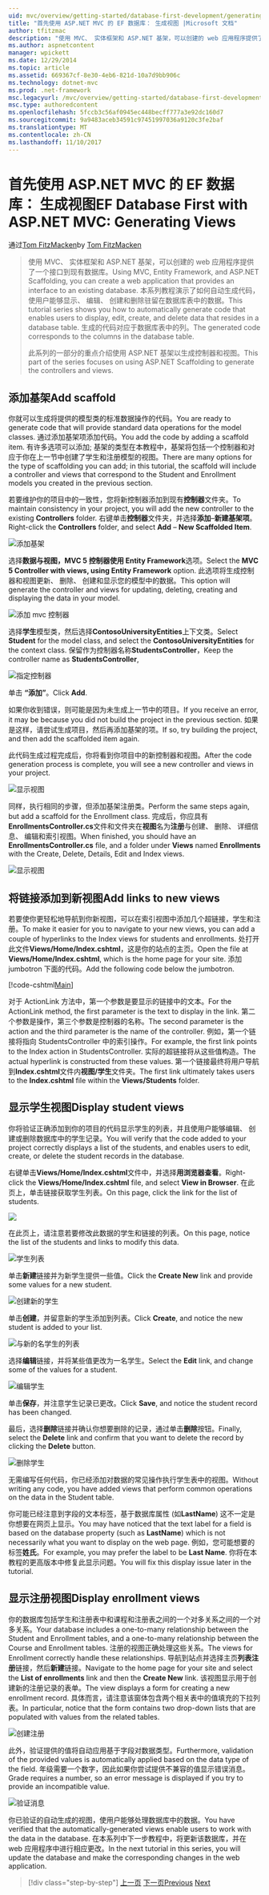 ```yaml
---
uid: mvc/overview/getting-started/database-first-development/generating-views
title: "首先使用 ASP.NET MVC 的 EF 数据库： 生成视图 |Microsoft 文档"
author: tfitzmac
description: "使用 MVC、 实体框架和 ASP.NET 基架，可以创建的 web 应用程序提供了一个接口到现有数据库。 此教程系列..."
ms.author: aspnetcontent
manager: wpickett
ms.date: 12/29/2014
ms.topic: article
ms.assetid: 669367cf-8e30-4eb6-821d-10a7d9bb906c
ms.technology: dotnet-mvc
ms.prod: .net-framework
msc.legacyurl: /mvc/overview/getting-started/database-first-development/generating-views
msc.type: authoredcontent
ms.openlocfilehash: 5fccb3c56af0945ec448becff777a3e92dc160d7
ms.sourcegitcommit: 9a9483aceb34591c97451997036a9120c3fe2baf
ms.translationtype: MT
ms.contentlocale: zh-CN
ms.lasthandoff: 11/10/2017
---
```

<a name="ef-database-first-with-aspnet-mvc-generating-views"></a><span data-ttu-id="fcba6-104">首先使用 ASP.NET MVC 的 EF 数据库： 生成视图</span><span class="sxs-lookup"><span data-stu-id="fcba6-104">EF Database First with ASP.NET MVC: Generating Views</span></span>
====================
<span data-ttu-id="fcba6-105">通过[Tom FitzMacken](https://github.com/tfitzmac)</span><span class="sxs-lookup"><span data-stu-id="fcba6-105">by [Tom FitzMacken](https://github.com/tfitzmac)</span></span>

> <span data-ttu-id="fcba6-106">使用 MVC、 实体框架和 ASP.NET 基架，可以创建的 web 应用程序提供了一个接口到现有数据库。</span><span class="sxs-lookup"><span data-stu-id="fcba6-106">Using MVC, Entity Framework, and ASP.NET Scaffolding, you can create a web application that provides an interface to an existing database.</span></span> <span data-ttu-id="fcba6-107">本系列教程演示了如何自动生成代码，使用户能够显示、 编辑、 创建和删除驻留在数据库表中的数据。</span><span class="sxs-lookup"><span data-stu-id="fcba6-107">This tutorial series shows you how to automatically generate code that enables users to display, edit, create, and delete data that resides in a database table.</span></span> <span data-ttu-id="fcba6-108">生成的代码对应于数据库表中的列。</span><span class="sxs-lookup"><span data-stu-id="fcba6-108">The generated code corresponds to the columns in the database table.</span></span>
> 
> <span data-ttu-id="fcba6-109">此系列的一部分的重点介绍使用 ASP.NET 基架以生成控制器和视图。</span><span class="sxs-lookup"><span data-stu-id="fcba6-109">This part of the series focuses on using ASP.NET Scaffolding to generate the controllers and views.</span></span>


## <a name="add-scaffold"></a><span data-ttu-id="fcba6-110">添加基架</span><span class="sxs-lookup"><span data-stu-id="fcba6-110">Add scaffold</span></span>

<span data-ttu-id="fcba6-111">你就可以生成将提供的模型类的标准数据操作的代码。</span><span class="sxs-lookup"><span data-stu-id="fcba6-111">You are ready to generate code that will provide standard data operations for the model classes.</span></span> <span data-ttu-id="fcba6-112">通过添加基架项添加代码。</span><span class="sxs-lookup"><span data-stu-id="fcba6-112">You add the code by adding a scaffold item.</span></span> <span data-ttu-id="fcba6-113">有许多选项可以添加; 基架的类型在本教程中，基架将包括一个控制器和对应于你在上一节中创建了学生和注册模型的视图。</span><span class="sxs-lookup"><span data-stu-id="fcba6-113">There are many options for the type of scaffolding you can add; in this tutorial, the scaffold will include a controller and views that correspond to the Student and Enrollment models you created in the previous section.</span></span>

<span data-ttu-id="fcba6-114">若要维护你的项目中的一致性，您将新控制器添加到现有**控制器**文件夹。</span><span class="sxs-lookup"><span data-stu-id="fcba6-114">To maintain consistency in your project, you will add the new controller to the existing **Controllers** folder.</span></span> <span data-ttu-id="fcba6-115">右键单击**控制器**文件夹，并选择**添加**–**新建基架项**。</span><span class="sxs-lookup"><span data-stu-id="fcba6-115">Right-click the **Controllers** folder, and select **Add** – **New Scaffolded Item**.</span></span>

![添加基架](generating-views/_static/image1.png)

<span data-ttu-id="fcba6-117">选择**数据与视图，MVC 5 控制器使用 Entity Framework**选项。</span><span class="sxs-lookup"><span data-stu-id="fcba6-117">Select the **MVC 5 Controller with views, using Entity Framework** option.</span></span> <span data-ttu-id="fcba6-118">此选项将生成控制器和视图更新、 删除、 创建和显示您的模型中的数据。</span><span class="sxs-lookup"><span data-stu-id="fcba6-118">This option will generate the controller and views for updating, deleting, creating and displaying the data in your model.</span></span>

![添加 mvc 控制器](generating-views/_static/image2.png)

<span data-ttu-id="fcba6-120">选择**学生**模型类，然后选择**ContosoUniversityEntities**上下文类。</span><span class="sxs-lookup"><span data-stu-id="fcba6-120">Select **Student** for the model class, and select the **ContosoUniversityEntities** for the context class.</span></span> <span data-ttu-id="fcba6-121">保留作为控制器名称**StudentsController**，</span><span class="sxs-lookup"><span data-stu-id="fcba6-121">Keep the controller name as **StudentsController**,</span></span>

![指定控制器](generating-views/_static/image3.png)

<span data-ttu-id="fcba6-123">单击 **“添加”**。</span><span class="sxs-lookup"><span data-stu-id="fcba6-123">Click **Add**.</span></span>

<span data-ttu-id="fcba6-124">如果你收到错误，则可能是因为未生成上一节中的项目。</span><span class="sxs-lookup"><span data-stu-id="fcba6-124">If you receive an error, it may be because you did not build the project in the previous section.</span></span> <span data-ttu-id="fcba6-125">如果是这样，请尝试生成项目，然后再添加基架的项。</span><span class="sxs-lookup"><span data-stu-id="fcba6-125">If so, try building the project, and then add the scaffolded item again.</span></span>

<span data-ttu-id="fcba6-126">此代码生成过程完成后，你将看到你项目中的新控制器和视图。</span><span class="sxs-lookup"><span data-stu-id="fcba6-126">After the code generation process is complete, you will see a new controller and views in your project.</span></span>

![显示视图](generating-views/_static/image4.png)

<span data-ttu-id="fcba6-128">同样，执行相同的步骤，但添加基架注册类。</span><span class="sxs-lookup"><span data-stu-id="fcba6-128">Perform the same steps again, but add a scaffold for the Enrollment class.</span></span> <span data-ttu-id="fcba6-129">完成后，你应具有**EnrollmentsController.cs**文件和文件夹在**视图**名为**注册**与创建、 删除、 详细信息、 编辑和索引视图。</span><span class="sxs-lookup"><span data-stu-id="fcba6-129">When finished, you should have an **EnrollmentsController.cs** file, and a folder under **Views** named **Enrollments** with the Create, Delete, Details, Edit and Index views.</span></span>

![显示视图](generating-views/_static/image5.png)

## <a name="add-links-to-new-views"></a><span data-ttu-id="fcba6-131">将链接添加到新视图</span><span class="sxs-lookup"><span data-stu-id="fcba6-131">Add links to new views</span></span>

<span data-ttu-id="fcba6-132">若要使你更轻松地导航到你新视图，可以在索引视图中添加几个超链接，学生和注册。</span><span class="sxs-lookup"><span data-stu-id="fcba6-132">To make it easier for you to navigate to your new views, you can add a couple of hyperlinks to the Index views for students and enrollments.</span></span> <span data-ttu-id="fcba6-133">处打开此文件**Views/Home/Index.cshtml**，这是你的站点的主页。</span><span class="sxs-lookup"><span data-stu-id="fcba6-133">Open the file at **Views/Home/Index.cshtml**, which is the home page for your site.</span></span> <span data-ttu-id="fcba6-134">添加 jumbotron 下面的代码。</span><span class="sxs-lookup"><span data-stu-id="fcba6-134">Add the following code below the jumbotron.</span></span>

[!code-cshtml[Main](generating-views/samples/sample1.cshtml)]

<span data-ttu-id="fcba6-135">对于 ActionLink 方法中，第一个参数是要显示的链接中的文本。</span><span class="sxs-lookup"><span data-stu-id="fcba6-135">For the ActionLink method, the first parameter is the text to display in the link.</span></span> <span data-ttu-id="fcba6-136">第二个参数是操作，第三个参数是控制器的名称。</span><span class="sxs-lookup"><span data-stu-id="fcba6-136">The second parameter is the action and the third parameter is the name of the controller.</span></span> <span data-ttu-id="fcba6-137">例如，第一个链接将指向 StudentsController 中的索引操作。</span><span class="sxs-lookup"><span data-stu-id="fcba6-137">For example, the first link points to the Index action in StudentsController.</span></span> <span data-ttu-id="fcba6-138">实际的超链接将从这些值构造。</span><span class="sxs-lookup"><span data-stu-id="fcba6-138">The actual hyperlink is constructed from these values.</span></span> <span data-ttu-id="fcba6-139">第一个链接最终将用户导航到**Index.cshtml**文件内**视图/学生**文件夹。</span><span class="sxs-lookup"><span data-stu-id="fcba6-139">The first link ultimately takes users to the **Index.cshtml** file within the **Views/Students** folder.</span></span>

## <a name="display-student-views"></a><span data-ttu-id="fcba6-140">显示学生视图</span><span class="sxs-lookup"><span data-stu-id="fcba6-140">Display student views</span></span>

<span data-ttu-id="fcba6-141">你将验证正确添加到你的项目的代码显示学生的列表，并且使用户能够编辑、 创建或删除数据库中的学生记录。</span><span class="sxs-lookup"><span data-stu-id="fcba6-141">You will verify that the code added to your project correctly displays a list of the students, and enables users to edit, create, or delete the student records in the database.</span></span>

<span data-ttu-id="fcba6-142">右键单击**Views/Home/Index.cshtml**文件中，并选择**用浏览器查看**。</span><span class="sxs-lookup"><span data-stu-id="fcba6-142">Right-click the **Views/Home/Index.cshtml** file, and select **View in Browser**.</span></span> <span data-ttu-id="fcba6-143">在此页上，单击链接获取学生列表。</span><span class="sxs-lookup"><span data-stu-id="fcba6-143">On this page, click the link for the list of students.</span></span>

![](generating-views/_static/image6.png)

<span data-ttu-id="fcba6-144">在此页上，请注意若要修改此数据的学生和链接的列表。</span><span class="sxs-lookup"><span data-stu-id="fcba6-144">On this page, notice the list of the students and links to modify this data.</span></span>

![学生列表](generating-views/_static/image7.png)

<span data-ttu-id="fcba6-146">单击**新建**链接并为新学生提供一些值。</span><span class="sxs-lookup"><span data-stu-id="fcba6-146">Click the **Create New** link and provide some values for a new student.</span></span>

![创建新的学生](generating-views/_static/image8.png)

<span data-ttu-id="fcba6-148">单击**创建**，并留意新的学生添加到列表。</span><span class="sxs-lookup"><span data-stu-id="fcba6-148">Click **Create**, and notice the new student is added to your list.</span></span>

![与新的名学生的列表](generating-views/_static/image9.png)

<span data-ttu-id="fcba6-150">选择**编辑**链接，并将某些值更改为一名学生。</span><span class="sxs-lookup"><span data-stu-id="fcba6-150">Select the **Edit** link, and change some of the values for a student.</span></span>

![编辑学生](generating-views/_static/image10.png)

<span data-ttu-id="fcba6-152">单击**保存**，并注意学生记录已更改。</span><span class="sxs-lookup"><span data-stu-id="fcba6-152">Click **Save**, and notice the student record has been changed.</span></span>

<span data-ttu-id="fcba6-153">最后，选择**删除**链接并确认你想要删除的记录，通过单击**删除**按钮。</span><span class="sxs-lookup"><span data-stu-id="fcba6-153">Finally, select the **Delete** link and confirm that you want to delete the record by clicking the **Delete** button.</span></span>

![删除学生](generating-views/_static/image11.png)

<span data-ttu-id="fcba6-155">无需编写任何代码，你已经添加对数据的常见操作执行学生表中的视图。</span><span class="sxs-lookup"><span data-stu-id="fcba6-155">Without writing any code, you have added views that perform common operations on the data in the Student table.</span></span>

<span data-ttu-id="fcba6-156">你可能已经注意到字段的文本标签，基于数据库属性 (如**LastName**) 这不一定是你想要在网页上显示。</span><span class="sxs-lookup"><span data-stu-id="fcba6-156">You may have noticed that the text label for a field is based on the database property (such as **LastName**) which is not necessarily what you want to display on the web page.</span></span> <span data-ttu-id="fcba6-157">例如，您可能想要的标签**姓氏**。</span><span class="sxs-lookup"><span data-stu-id="fcba6-157">For example, you may prefer the label to be **Last Name**.</span></span> <span data-ttu-id="fcba6-158">你将在本教程的更高版本中修复此显示问题。</span><span class="sxs-lookup"><span data-stu-id="fcba6-158">You will fix this display issue later in the tutorial.</span></span>

## <a name="display-enrollment-views"></a><span data-ttu-id="fcba6-159">显示注册视图</span><span class="sxs-lookup"><span data-stu-id="fcba6-159">Display enrollment views</span></span>

<span data-ttu-id="fcba6-160">你的数据库包括学生和注册表中和课程和注册表之间的一个对多关系之间的一个对多关系。</span><span class="sxs-lookup"><span data-stu-id="fcba6-160">Your database includes a one-to-many relationship between the Student and Enrollment tables, and a one-to-many relationship between the Course and Enrollment tables.</span></span> <span data-ttu-id="fcba6-161">注册的视图正确处理这些关系。</span><span class="sxs-lookup"><span data-stu-id="fcba6-161">The views for Enrollment correctly handle these relationships.</span></span> <span data-ttu-id="fcba6-162">导航到站点并选择主页**列表注册**链接，然后**新建**链接。</span><span class="sxs-lookup"><span data-stu-id="fcba6-162">Navigate to the home page for your site and select the **List of enrollments** link and then the **Create New** link.</span></span> <span data-ttu-id="fcba6-163">该视图显示用于创建新的注册记录的表单。</span><span class="sxs-lookup"><span data-stu-id="fcba6-163">The view displays a form for creating a new enrollment record.</span></span> <span data-ttu-id="fcba6-164">具体而言，请注意该窗体包含两个相关表中的值填充的下拉列表。</span><span class="sxs-lookup"><span data-stu-id="fcba6-164">In particular, notice that the form contains two drop-down lists that are populated with values from the related tables.</span></span>

![创建注册](generating-views/_static/image12.png)

<span data-ttu-id="fcba6-166">此外，验证提供的值将自动应用基于字段对数据类型。</span><span class="sxs-lookup"><span data-stu-id="fcba6-166">Furthermore, validation of the provided values is automatically applied based on the data type of the field.</span></span> <span data-ttu-id="fcba6-167">年级需要一个数字，因此如果你尝试提供不兼容的值显示错误消息。</span><span class="sxs-lookup"><span data-stu-id="fcba6-167">Grade requires a number, so an error message is displayed if you try to provide an incompatible value.</span></span>

![验证消息](generating-views/_static/image13.png)

<span data-ttu-id="fcba6-169">你已验证的自动生成的视图，使用户能够处理数据库中的数据。</span><span class="sxs-lookup"><span data-stu-id="fcba6-169">You have verified that the automatically-generated views enable users to work with the data in the database.</span></span> <span data-ttu-id="fcba6-170">在本系列中下一步教程中，将更新该数据库，并在 web 应用程序中进行相应更改。</span><span class="sxs-lookup"><span data-stu-id="fcba6-170">In the next tutorial in this series, you will update the database and make the corresponding changes in the web application.</span></span>

>[!div class="step-by-step"]
<span data-ttu-id="fcba6-171">[上一页](creating-the-web-application.md)
[下一页](changing-the-database.md)</span><span class="sxs-lookup"><span data-stu-id="fcba6-171">[Previous](creating-the-web-application.md)
[Next](changing-the-database.md)</span></span>
